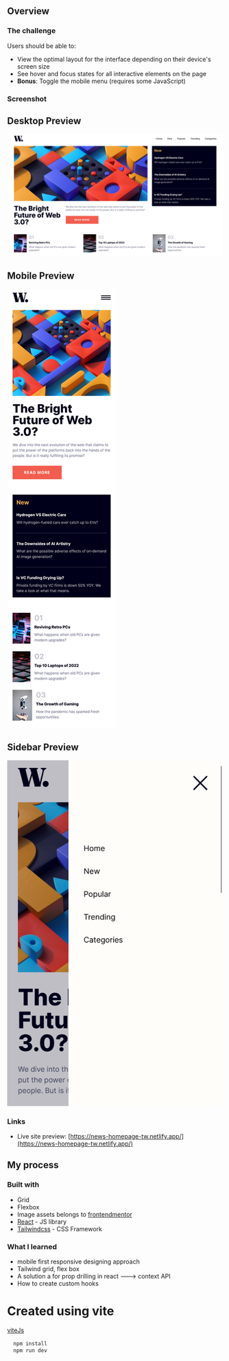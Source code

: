 ## Overview

### The challenge

Users should be able to:

- View the optimal layout for the interface depending on their device's screen size
- See hover and focus states for all interactive elements on the page
- **Bonus**: Toggle the mobile menu (requires some JavaScript)

### Screenshot

## Desktop Preview

![](./screenshots/desktoppreview.png)

## Mobile Preview

![](./screenshots/mobilepreview.png)

## Sidebar Preview

![](./screenshots/sidebarpreview.png)

### Links

- Live site preview: [https://news-homepage-tw.netlify.app/](https://news-homepage-tw.netlify.app/)

## My process

### Built with

- Grid
- Flexbox
- Image assets belongs to [frontendmentor](https://www.frontendmentor.io/)
- [React](https://reactjs.org/) - JS library
- [Tailwindcss](https://tailwindcss.com/) - CSS Framework

### What I learned

- mobile first responsive designing approach
- Tailwind grid, flex box
- A solution a for prop drilling in react ---> context API
- How to create custom hooks

# Created using vite

[viteJs](https://vitejs.dev/)

```
  npm install
  npm run dev
```
